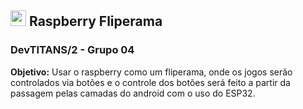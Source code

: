 <h2><img src="https://cdn-icons-png.flaticon.com/512/5969/5969184.png" width="25px"> Raspberry Fliperama</h2>

<h3>DevTITANS/2 - Grupo 04</h3>

<p><strong>Objetivo:</strong> Usar o raspberry como um fliperama, onde os jogos serão controlados via botões e o controle dos botões será feito a partir da passagem pelas camadas do android com o uso do ESP32.</p>
